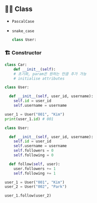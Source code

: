 ## 👩‍🏫 Class

- `PascalCase`
- `snake_case`

  ```python
  class User:
  ```

### 🏗️ Constructor

```python
class Car:
	def __init__(self):
	# 초기화, param은 원하는 만큼 추가 가능
	# initialise attributes
```

```python
class User:

  def __init__(self, user_id, username):
    self.id = user_id
    self.username = username

user_1 = User("001", "Kim")
print(user_1.id) # 001
```

```python
class User:

  def __init__(self, user_id, username):
    self.id = user_id
    self.username = username
    self.followers = 0
    self.following = 0

  def follow(self, user):
    user.followers += 1
    self.following += 1

user_1 = User("001", "Kim")
user_2 = User("002", "Park")

user_1.follow(user_2)
```

